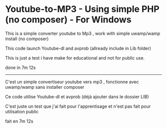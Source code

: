 # Youtube-to-MP3 - Using simple PHP (no composer) - For Windows

This is a simple converter youtube to Mp3 , work with simple uwamp/wamp install (no composer)

This code launch Youtube-dl and avprob (allready include in Lib folder)

This is just a test i have make for educational and not for public use.

done in 7m 12s

--------------

C'est un simple convertiseur youtube vers mp3 , fonctionne avec uwamp/wamp sans installer composer

Ce code utilise Youtube-dl et avprob (déjà ajouter dans le dossier LIB)

C'est juste un test que j'ai fait pour l'apprentisage et n'est pas fait pour utilisation public

fait en 7m 12s